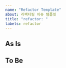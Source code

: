 ```yaml
---
name: "Refactor Template"
about: 리팩터링 이슈 템플릿
title: "refactor: "
labels: refactor
---
```


## As Is

## To Be
